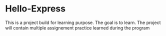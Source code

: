 # Hello-Express
This is a project build for learning purpose. The goal is to learn. The project will contain multiple assignement practice learned during the program


